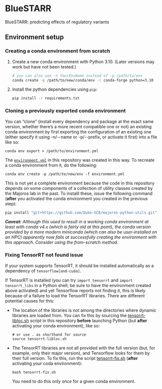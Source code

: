 # BlueSTARR
BlueSTARR: predicting effects of regulatory variants

## Environment setup

### Creating a conda environment from scratch

1. Create a new conda environment with Python 3.10. (Later versions may work but have not been tested.)
   ```bash
   # you can also use -n YourEnvName instead of -p /path/to/env
   conda create -p /path/to/new/conda/env -c conda-forge python=3.10
   ```
2. Install the python dependencies using `pip`:
   ```bash
   pip install -r requirements.txt
   ```

### Cloning a previously exported conda environment

You can “clone” (install every dependency and package at the exact same version, whether there’s a more recent compatible one or not) an existing conda environment by first exporting the configuration of an existing one (either specify it using -n/--name or -p/--prefix, or activate it first) into a file like so:
```
conda env export > /path/to/environment.yml
```
The [`environment.yml`](environment.yml) in this repository was created in this way. To recreate a conda environment from it, do the following:
```
conda env create -p /path/to/new/env -f environment.yml
```
This is not yet a complete environment because the code in this repository depends on some components of a collection of utility classes created by the Majoros lab in the past. To installl these, issue the following command (**after** you activated the conda environment you created in the previous step):
```bash
pip install "git+https://github.com/Duke-GCB/majoros-python-utils.git"
```

_**Caveat:** Although this used to result in a working conda environment at least with conda v4.x (which is fairly old at this point), the conda version provided by a more modern miniconda (which can also be user-installed on an HPC) apparently now fails at successfully creating the environment with this approach. Consider using the from-scratch method._

### Fixing TensorRT not found issue

If your system supports TensorRT, it should be installed automatically as a dependency of `tensorflow[and-cuda]`. 

If TensorRT is installed (you can try `import tensorrt` and `import tensorrt_libs` in a Python shell; be sure to have the environment created above activated) and yet Tensorflow reports not finding it, this is likely because of a failure to load the TensorRT libraries. There are different potential causes for this:

- The location of the libraries is not among the directories where dynamic libraries are loaded from. You can fix this by sourcing the [tensorrt-libloc.sh](tensorrt-libloc.sh) script in this repository **before** launching Python (but **after** activating your conda environment), like so:
  ```
  # or use . as shorthand for source
  source tensorrt-libloc.sh
  ```

- The TensorRT libraries are not all provided with the full version (but, for example, only their major version), and Tensorflow looks for them by their full version. To fix this, run the script [tensorrt-fix.sh](tensorrt-fix.sh) (**after** activating your coda environment):
  ```
  bash tensorrt-fix.sh
  ```
  You need to do this only _once_ for a given conda environment.
